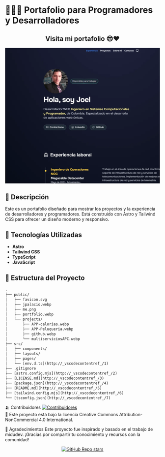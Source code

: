 # 👨🏻‍💻 Portafolio para Programadores y Desarrolladores

<div align="center"> <a https://portafolio-joel-palacio.netlify.app/"><h2>Visita mi portafolio 😎❤️</h2> </div>

<div align="center">
  <a href="[https://porfolio.dev/](https://portafolio-joel-palacio.netlify.app/)](https://portafolio-joel-palacio.netlify.app/)">
    <img src="/public/portfolio.webp" alt="Portafolio">
  </a>
</div>

## 📖 Descripción

Este es un portafolio diseñado para mostrar los proyectos y la experiencia de desarrolladores y programadores. Está construido con Astro y Tailwind CSS para ofrecer un diseño moderno y responsivo.

## 🚀 Tecnologías Utilizadas

- **Astro**
- **Tailwind CSS**
- **TypeScript**
- **JavaScript**

## 📂 Estructura del Proyecto

```plaintext
.
├── public/
│   ├── favicon.svg
│   ├── jpalacio.webp
│   ├── me.png
│   ├── portfolio.webp
│   └── projects/
│       ├── APP-calorias.webp
│       ├── APP-Peluqueria.webp
│       ├── github.webp
│       └── multiserviciosAPC.webp
├── src/
│   ├── components/
│   ├── layouts/
│   ├── pages/
│   └── [env.d.ts](http://_vscodecontentref_/1)
├── .gitignore
├── [astro.config.mjs](http://_vscodecontentref_/2)
├── [LICENSE.md](http://_vscodecontentref_/3)
├── [package.json](http://_vscodecontentref_/4)
├── [README.md](http://_vscodecontentref_/5)
├── [tailwind.config.mjs](http://_vscodecontentref_/6)
└── [tsconfig.json](http://_vscodecontentref_/7)
```

🫂 Contribuidores <a href="https://github.com/midudev/porfolio.dev/graphs/contributors"> <img src="https://contrib.rocks/image?repo=midudev/porfolio.dev" alt="Contribuidores"> </a><br> 📄 Este proyecto está bajo la licencia Creative Commons Attribution-NonCommercial 4.0 International.

🙏 Agradecimientos Este proyecto fue inspirado y basado en el trabajo de midudev. ¡Gracias por compartir tu conocimiento y recursos con la comunidad!

<div align="center"> <a href="https://github.com/midudev/porfolio.dev"> <img src="https://img.shields.io/github/stars/midudev/porfolio.dev?style=social" alt="GitHub Repo stars"> </a> </div>
